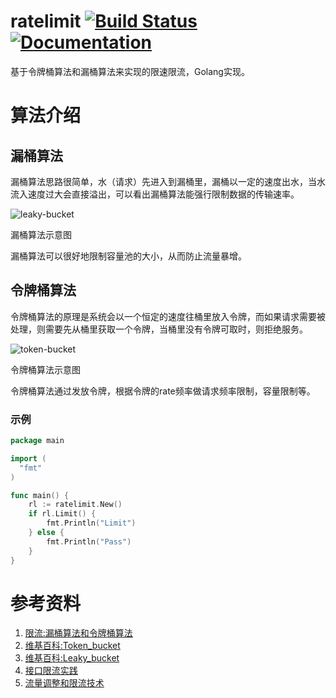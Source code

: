 # ratelimit [![Build Status](https://travis-ci.org/yangwenmai/ratelimit.png?branch=master)](https://travis-ci.org/yangwenmai/ratelimit) [![Documentation](https://godoc.org/github.com/yangwenmai/ratelimit?status.svg)](http://godoc.org/github.com/yangwenmai/ratelimit)

基于令牌桶算法和漏桶算法来实现的限速限流，Golang实现。

# 算法介绍

## 漏桶算法

漏桶算法思路很简单，水（请求）先进入到漏桶里，漏桶以一定的速度出水，当水流入速度过大会直接溢出，可以看出漏桶算法能强行限制数据的传输速率。

![leaky-bucket](https://github.com/yangwenmai/ratelimit/blob/master/leaky-bucket.png)

漏桶算法示意图

漏桶算法可以很好地限制容量池的大小，从而防止流量暴增。

## 令牌桶算法

令牌桶算法的原理是系统会以一个恒定的速度往桶里放入令牌，而如果请求需要被处理，则需要先从桶里获取一个令牌，当桶里没有令牌可取时，则拒绝服务。

![token-bucket](https://github.com/yangwenmai/ratelimit/blob/master/token-bucket.jpg)

令牌桶算法示意图

令牌桶算法通过发放令牌，根据令牌的rate频率做请求频率限制，容量限制等。

### 示例

```go
package main

import (
  "fmt"
)

func main() {
    rl := ratelimit.New()
    if rl.Limit() {
        fmt.Println("Limit")
    } else {
        fmt.Println("Pass")
    }
}
```

# 参考资料

1. [限流:漏桶算法和令牌桶算法](http://maiyang.github.io/技术/算法/2017/05/28/rate-limit-algorithm)
2. [维基百科:Token_bucket](https://en.wikipedia.org/wiki/Token_bucket)
3. [维基百科:Leaky_bucket](https://en.wikipedia.org/wiki/Leaky_bucket)
4. [接口限流实践](http://www.cnblogs.com/LBSer/p/4083131.html)
5. [流量调整和限流技术](http://colobu.com/2014/11/13/rate-limiting/)
